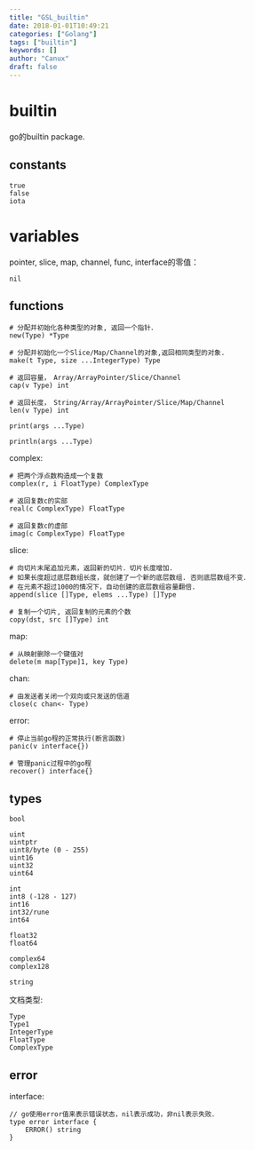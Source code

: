 ```yaml
---
title: "GSL_builtin"
date: 2018-01-01T10:49:21
categories: ["Golang"]
tags: ["builtin"]
keywords: []
author: "Canux"
draft: false
---
```


# builtin

go的builtin package.

## constants

    true
    false
    iota

# variables

pointer, slice, map, channel, func, interface的零值：

    nil

## functions

    # 分配并初始化各种类型的对象, 返回一个指针．
    new(Type) *Type

    # 分配并初始化一个Slice/Map/Channel的对象,返回相同类型的对象.
    make(t Type, size ...IntegerType) Type

    # 返回容量，　Array/ArrayPointer/Slice/Channel
    cap(v Type) int

    # 返回长度，　String/Array/ArrayPointer/Slice/Map/Channel
    len(v Type) int

    print(args ...Type)

    println(args ...Type)

complex:

    # 把两个浮点数构造成一个复数
    complex(r, i FloatType) ComplexType

    # 返回复数c的实部
    real(c ComplexType) FloatType

    # 返回复数c的虚部
    imag(c ComplexType) FloatType

slice:

    # 向切片末尾追加元素，返回新的切片．切片长度增加.
    # 如果长度超过底层数组长度，就创建了一个新的底层数组. 否则底层数组不变．
    # 在元素不超过1000的情况下，自动创建的底层数组容量翻倍.
    append(slice []Type, elems ...Type) []Type

    # 复制一个切片, 返回复制的元素的个数
    copy(dst, src []Type) int

map:

    # 从映射删除一个键值对
    delete(m map[Type]1, key Type)

chan:

    # 由发送者关闭一个双向或只发送的信道
    close(c chan<- Type)

error:

    # 停止当前go程的正常执行(断言函数)
    panic(v interface{})

    # 管理panic过程中的go程
    recover() interface{}

## types

    bool

    uint
    uintptr
    uint8/byte (0 - 255)
    uint16
    uint32
    uint64

    int
    int8 (-128 - 127)
    int16
    int32/rune
    int64

    float32
    float64

    complex64
    complex128

    string

文档类型:

    Type
    Type1
    IntegerType
    FloatType
    ComplexType

## error

interface:

    // go使用error值来表示错误状态，nil表示成功，非nil表示失败．
    type error interface {
        ERROR() string
    }


